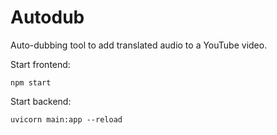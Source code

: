 # Autodub 

Auto-dubbing tool to add translated audio to a YouTube video. 

Start frontend:
```
npm start
```

Start backend:
```
uvicorn main:app --reload
```
